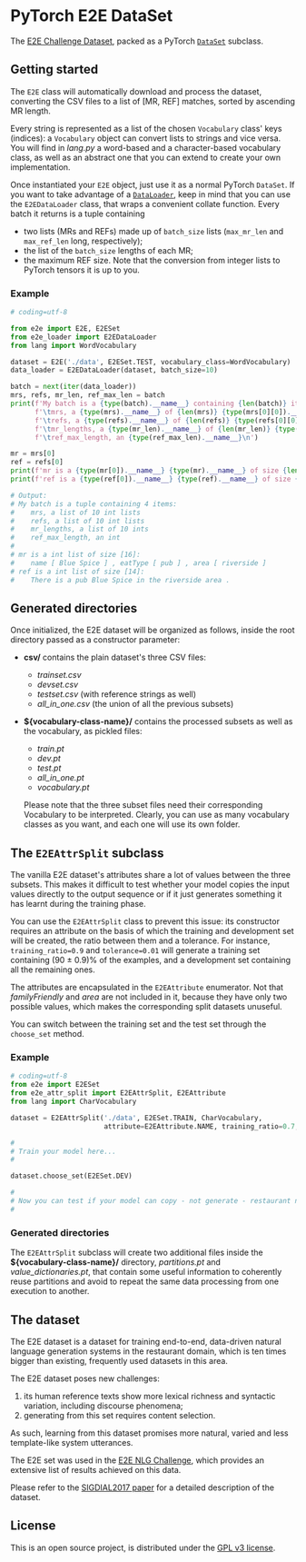 # PyTorch E2E DataSet
The [E2E Challenge Dataset](http://www.macs.hw.ac.uk/InteractionLab/E2E/),
packed as a PyTorch [```DataSet```](https://pytorch.org/docs/master/data.html#torch.utils.data.Dataset)
subclass.

## Getting started
The ```E2E``` class will automatically download and process the dataset,
converting the CSV files to a list of [MR, REF] matches, sorted by ascending MR
length.

Every string is represented as a list of the chosen ```Vocabulary``` class'
keys (indices): a ```Vocabulary``` object can convert lists to strings and vice
versa. You will find in *lang.py* a word-based and a character-based vocabulary
class, as well as an abstract one that you can extend to create your own
implementation.

Once instantiated your ```E2E``` object, just use it as a normal PyTorch
```DataSet```. If you want to take advantage of a [```DataLoader```](https://pytorch.org/docs/master/data.html#torch.utils.data.DataLoader),
keep in mind that you can use the ```E2EDataLoader``` class, that wraps a
convenient collate function. Every batch it returns is a tuple containing
 * two lists (MRs and REFs) made up of ```batch_size``` lists (```max_mr_len```
   and ```max_ref_len``` long, respectively);
 * the list of the ```batch_size``` lengths of each MR;
 * the maximum REF size.
Note that the conversion from integer lists to PyTorch tensors it is up to you.

### Example
```python
# coding=utf-8

from e2e import E2E, E2ESet
from e2e_loader import E2EDataLoader
from lang import WordVocabulary

dataset = E2E('./data', E2ESet.TEST, vocabulary_class=WordVocabulary)
data_loader = E2EDataLoader(dataset, batch_size=10)

batch = next(iter(data_loader))
mrs, refs, mr_len, ref_max_len = batch
print(f'My batch is a {type(batch).__name__} containing {len(batch)} items:\n'
      f'\tmrs, a {type(mrs).__name__} of {len(mrs)} {type(mrs[0][0]).__name__} {type(mrs[0]).__name__}s\n'
      f'\trefs, a {type(refs).__name__} of {len(refs)} {type(refs[0][0]).__name__} {type(refs[0]).__name__}s\n'
      f'\tmr_lengths, a {type(mr_len).__name__} of {len(mr_len)} {type(mr_len[0]).__name__}s\n'
      f'\tref_max_length, an {type(ref_max_len).__name__}\n')

mr = mrs[0]
ref = refs[0]
print(f'mr is a {type(mr[0]).__name__} {type(mr).__name__} of size {len(mr)}:\n\t{dataset.to_string(mr)}')
print(f'ref is a {type(ref[0]).__name__} {type(ref).__name__} of size {len(ref)}:\n\t{dataset.to_string(ref)}')

# Output:
# My batch is a tuple containing 4 items:
#    mrs, a list of 10 int lists
#    refs, a list of 10 int lists
#    mr_lengths, a list of 10 ints
#    ref_max_length, an int
#
# mr is a int list of size [16]:
#    name [ Blue Spice ] , eatType [ pub ] , area [ riverside ]
# ref is a int list of size [14]:
#    There is a pub Blue Spice in the riverside area .
```

## Generated directories
Once initialized, the E2E dataset will be organized as follows, inside the root
directory passed as a constructor parameter:
 * **csv/** contains the plain dataset's three CSV files:
    * *trainset.csv*
    * *devset.csv*
    * *testset.csv* (with reference strings as well)
    * *all_in_one.csv* (the union of all the previous subsets)
 * **${vocabulary-class-name}/** contains the processed subsets as well as the
   vocabulary, as pickled files:
    * *train.pt*
    * *dev.pt*
    * *test.pt*
    * *all_in_one.pt*
    * *vocabulary.pt*
   
   Please note that the three subset files need their corresponding Vocabulary
   to be interpreted. Clearly, you can use as many vocabulary classes as you
   want, and each one will use its own folder.

## The ```E2EAttrSplit``` subclass
The vanilla E2E dataset's attributes share a lot of values between the three
subsets. This makes it difficult to test whether your model copies the input
values directly to the output sequence or if it just generates something it has
learnt during the training phase.

You can use the ```E2EAttrSplit``` class to prevent this issue: its constructor
requires an attribute on the basis of which the training and development set
will be created, the ratio between them and a tolerance. For instance,
```training_ratio=0.9``` and ```tolerance=0.01``` will generate a training set
containing (90 ± 0.9)% of the examples, and a development set containing all
the remaining ones.

The attributes are encapsulated in the ```E2EAttribute``` enumerator. Not that
*familyFriendly* and *area* are not included in it, because they have only two
possible values, which makes the corresponding split datasets unuseful. 

You can switch between the training set and the test set through the
```choose_set``` method.

### Example
```python
# coding=utf-8
from e2e import E2ESet
from e2e_attr_split import E2EAttrSplit, E2EAttribute
from lang import CharVocabulary

dataset = E2EAttrSplit('./data', E2ESet.TRAIN, CharVocabulary,
                       attribute=E2EAttribute.NAME, training_ratio=0.7, tolerance=0.05)

#
# Train your model here...
#

dataset.choose_set(E2ESet.DEV)

#
# Now you can test if your model can copy - not generate - restaurant names
# 

```

### Generated directories
The ```E2EAttrSplit``` subclass will create two additional files inside the
**${vocabulary-class-name}/** directory, *partitions.pt* and
*value_dictionaries.pt*, that contain some useful information to coherently
reuse partitions and avoid to repeat the same data processing from one
execution to another.

## The dataset
The E2E dataset is a dataset for training end-to-end, data-driven natural 
language generation systems in the restaurant domain, which is ten times bigger 
than existing, frequently used datasets in this area. 

The E2E dataset poses new challenges: 
1) its human reference texts show more lexical richness and syntactic
   variation, including discourse phenomena;
2) generating from this set requires content selection. 

As such, learning from this dataset promises more natural, varied and less 
template-like system utterances.

The E2E set was used in the [E2E NLG Challenge](http://www.macs.hw.ac.uk/InteractionLab/E2E/),
which provides an extensive list of results achieved on this data.

Please refer to the [SIGDIAL2017 paper](https://arxiv.org/abs/1706.09254) for a
detailed description of the dataset.

## License
This is an open source project, is distributed under the [GPL v3 license](http://www.gnu.org/licenses/gpl-3.0.html).
